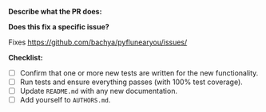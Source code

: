 **Describe what the PR does:**

**Does this fix a specific issue?**

Fixes https://github.com/bachya/pyflunearyou/issues/<ISSUE ID>
  
**Checklist:**

- [ ] Confirm that one or more new tests are written for the new functionality.
- [ ] Run tests and ensure everything passes (with 100% test coverage).
- [ ] Update `README.md` with any new documentation.
- [ ] Add yourself to `AUTHORS.md`.
